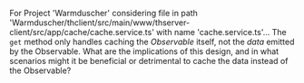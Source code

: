 For Project 'Warmduscher' considering file in path 'Warmduscher/thclient/src/main/www/thserver-client/src/app/cache/cache.service.ts' with name 'cache.service.ts'...  The `get` method only handles caching the *Observable* itself, not the *data* emitted by the Observable. What are the implications of this design, and in what scenarios might it be beneficial or detrimental to cache the data instead of the Observable?
